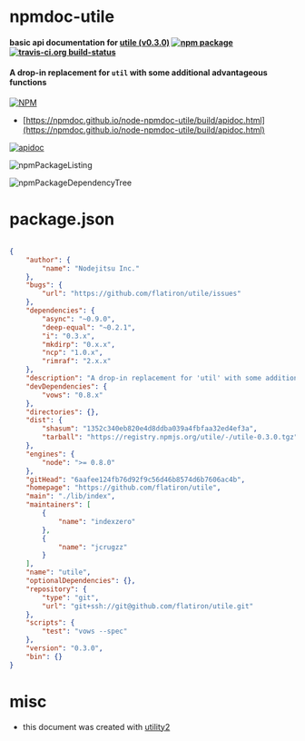 # npmdoc-utile

#### basic api documentation for  [utile (v0.3.0)](https://github.com/flatiron/utile)  [![npm package](https://img.shields.io/npm/v/npmdoc-utile.svg?style=flat-square)](https://www.npmjs.org/package/npmdoc-utile) [![travis-ci.org build-status](https://api.travis-ci.org/npmdoc/node-npmdoc-utile.svg)](https://travis-ci.org/npmdoc/node-npmdoc-utile)

#### A drop-in replacement for `util` with some additional advantageous functions

[![NPM](https://nodei.co/npm/utile.png?downloads=true&downloadRank=true&stars=true)](https://www.npmjs.com/package/utile)

- [https://npmdoc.github.io/node-npmdoc-utile/build/apidoc.html](https://npmdoc.github.io/node-npmdoc-utile/build/apidoc.html)

[![apidoc](https://npmdoc.github.io/node-npmdoc-utile/build/screenCapture.buildCi.browser.%252Ftmp%252Fbuild%252Fapidoc.html.png)](https://npmdoc.github.io/node-npmdoc-utile/build/apidoc.html)

![npmPackageListing](https://npmdoc.github.io/node-npmdoc-utile/build/screenCapture.npmPackageListing.svg)

![npmPackageDependencyTree](https://npmdoc.github.io/node-npmdoc-utile/build/screenCapture.npmPackageDependencyTree.svg)



# package.json

```json

{
    "author": {
        "name": "Nodejitsu Inc."
    },
    "bugs": {
        "url": "https://github.com/flatiron/utile/issues"
    },
    "dependencies": {
        "async": "~0.9.0",
        "deep-equal": "~0.2.1",
        "i": "0.3.x",
        "mkdirp": "0.x.x",
        "ncp": "1.0.x",
        "rimraf": "2.x.x"
    },
    "description": "A drop-in replacement for 'util' with some additional advantageous functions",
    "devDependencies": {
        "vows": "0.8.x"
    },
    "directories": {},
    "dist": {
        "shasum": "1352c340eb820e4d8ddba039a4fbfaa32ed4ef3a",
        "tarball": "https://registry.npmjs.org/utile/-/utile-0.3.0.tgz"
    },
    "engines": {
        "node": ">= 0.8.0"
    },
    "gitHead": "6aafee124fb76d92f9c56d46b8574d6b7606ac4b",
    "homepage": "https://github.com/flatiron/utile",
    "main": "./lib/index",
    "maintainers": [
        {
            "name": "indexzero"
        },
        {
            "name": "jcrugzz"
        }
    ],
    "name": "utile",
    "optionalDependencies": {},
    "repository": {
        "type": "git",
        "url": "git+ssh://git@github.com/flatiron/utile.git"
    },
    "scripts": {
        "test": "vows --spec"
    },
    "version": "0.3.0",
    "bin": {}
}
```



# misc
- this document was created with [utility2](https://github.com/kaizhu256/node-utility2)
